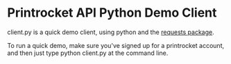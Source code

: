 # Printrocket API Python Demo Client

client.py is a quick demo client, using python and the [requests package](http://docs.python-requests.org/en/latest/index.html).

To run a quick demo, make sure you've signed up for a printrocket account, and then just type python client.py at the command line.
